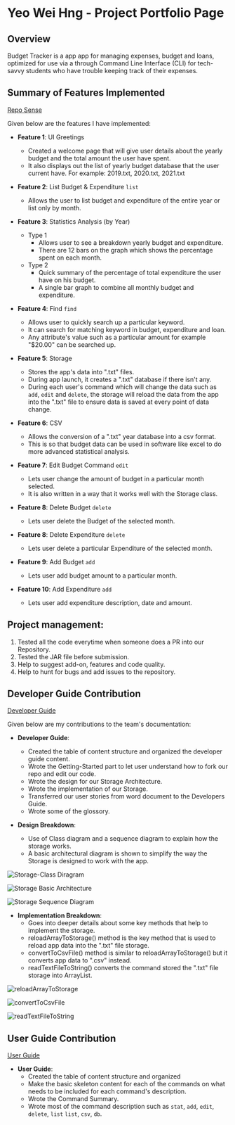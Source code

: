 # Yeo Wei Hng - Project Portfolio Page

## Overview

Budget Tracker is a app app for managing expenses, budget and loans, optimized for 
use via a through Command Line Interface (CLI) for tech-savvy students who have 
trouble keeping track of their expenses.

## Summary of Features Implemented

[Repo Sense](https://nus-cs2113-ay2122s1.github.io/tp-dashboard/?search=&sort=groupTitle&sortWithin=title&timeframe=commit&mergegroup=&groupSelect=groupByRepos&breakdown=true&checkedFileTypes=docs~functional-code~test-code~other&since=2021-09-25&tabOpen=true&tabType=zoom&tabAuthor=naijie2108&tabRepo=AY2122S1-CS2113T-F11-1%2Ftp%5Bmaster%5D&authorshipIsMergeGroup=false&authorshipFileTypes=docs~functional-code~test-code~other&authorshipIsBinaryFileTypeChecked=false&zA=YEOWEIHNGWHYELAB&zR=AY2122S1-CS2113T-F11-2%2Ftp%5Bmaster%5D&zACS=167.6350974930362&zS=2021-09-25&zFS=&zU=2021-11-08&zMG=false&zFTF=commit&zFGS=groupByRepos&zFR=false)

Given below are the features I have implemented:

* **Feature 1**: UI Greetings
  * Created a welcome page that will give user details about the yearly budget and the total 
  amount the user have spent.
  * It also displays out the list of yearly budget database that the user current have. For 
  example: 2019.txt, 2020.txt, 2021.txt

* **Feature 2**: List Budget & Expenditure `list`
  * Allows the user to list budget and expenditure of the entire year or list only by month.

* **Feature 3**: Statistics Analysis (by Year)
  * Type 1
      * Allows user to see a breakdown yearly budget and expenditure. 
      * There are 12 bars on the graph which shows the percentage spent on each month. 
  * Type 2
      * Quick summary of the percentage of total expenditure the user have on his budget.
      * A single bar graph to combine all monthly budget and expenditure.
  
* **Feature 4**: Find `find`
  * Allows user to quickly search up a particular keyword. 
  * It can search for matching keyword in budget, expenditure and loan.
  * Any attribute's value such as a particular amount for example "$20.00" can be searched up.

* **Feature 5**: Storage
  * Stores the app's data into ".txt" files.
  * During app launch, it creates a ".txt" database if there isn't any.
  * During each user's command which will change the data such as `add`, `edit` and `delete`,
    the storage will reload the data from the app into the ".txt" file to ensure data is 
    saved at every point of data change.
  
* **Feature 6**: CSV
  * Allows the conversion of a ".txt" year database into a csv format. 
  * This is so that budget data can be used in software like excel to do more advanced 
    statistical analysis. 

* **Feature 7**: Edit Budget Command `edit`
  * Lets user change the amount of budget in a particular month selected.
  * It is also written in a way that it works well with the Storage class.

* **Feature 8**: Delete Budget `delete`
  * Lets user delete the Budget of the selected month. 

* **Feature 8**: Delete Expenditure `delete`
  * Lets user delete a particular Expenditure of the selected month.

* **Feature 9**: Add Budget `add`
  * Lets user add budget amount to a particular month.

* **Feature 10**: Add Expenditure `add`
  * Lets user add expenditure description, date and amount.

## Project management:

1) Tested all the code everytime when someone does a PR into our Repository.
2) Tested the JAR file before submission. 
3) Help to suggest add-on, features and code quality.
4) Help to hunt for bugs and add issues to the repository.

## Developer Guide Contribution

[Developer Guide](https://github.com/AY2122S1-CS2113T-F11-2/tp/blob/master/docs/DeveloperGuide.md)

Given below are my contributions to the team's documentation:

* **Developer Guide**:
  * Created the table of content structure and organized the developer guide content.
  * Wrote the Getting-Started part to let user understand how to fork our repo and edit 
    our code.
  * Wrote the design for our Storage Architecture. 
  * Wrote the implementation of our Storage. 
  * Transferred our user stories from word document to the Developers Guide.
  * Wrote some of the glossory.

* **Design Breakdown**:
  * Use of Class diagram and a sequence diagram to explain how the storage works.
  * A basic architectural diagram is shown to simplify the way the Storage is designed to 
    work with the app. 

![Storage-Class Diragram](../images/Storage-Class_Diagram.png)

![Storage Basic Architecture](../images/StorageBasicaArchitecture.png)

![Storage Sequence Diagram](../images/Storage.png)

* **Implementation Breakdown**:
  * Goes into deeper details about some key methods that help to implement the storage.
  * reloadArrayToStorage() method is the key method that is used to reload app data into 
    the ".txt" file storage.
  * convertToCsvFile() method is similar to reloadArrayToStorage() but it converts app 
    data to ".csv" instead.
  * readTextFileToString() converts the command stored the ".txt" file storage into 
    ArrayList<String>.

![reloadArrayToStorage](../images/reloadArrayToStorage.png)

![convertToCsvFile](../images/convertToCsvFile.png)

![readTextFileToString](../images/readTextFileToString.png)

## User Guide Contribution

[User Guide](https://github.com/AY2122S1-CS2113T-F11-2/tp/blob/master/docs/UserGuide.md)

* **User Guide**:
  * Created the table of content structure and organized 
  * Make the basic skeleton content for each of the commands on what needs to be included
    for each command's description. 
  * Wrote the Command Summary. 
  * Wrote most of the command description such as `stat`, `add`, `edit`, `delete`, `list`
    `list`, `csv`, `db`. 
